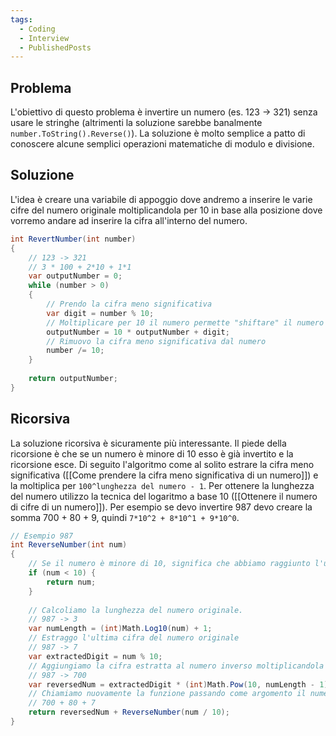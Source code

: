 ```yaml
---
tags:
  - Coding
  - Interview
  - PublishedPosts
---
```



## Problema

L'obiettivo di questo problema è invertire un numero (es. 123 -> 321) senza usare le stringhe (altrimenti la soluzione sarebbe banalmente `number.ToString().Reverse()`).
La soluzione è molto semplice a patto di conoscere alcune semplici operazioni matematiche di modulo e divisione.

## Soluzione

L'idea è creare una variabile di appoggio dove andremo a inserire le varie cifre del numero originale moltiplicandola per 10 in base alla posizione dove vorremo andare ad inserire la cifra all'interno del numero.
```csharp
int RevertNumber(int number)  
{  
    // 123 -> 321  
    // 3 * 100 + 2*10 + 1*1
    var outputNumber = 0;  
    while (number > 0)  
    {  
        // Prendo la cifra meno significativa  
        var digit = number % 10;  
        // Moltiplicare per 10 il numero permette "shiftare" il numero verso sinistra in modo da accogliere il nuovo numero come cifra meno significativa  
        outputNumber = 10 * outputNumber + digit;  
        // Rimuovo la cifra meno significativa dal numero  
        number /= 10;  
    }  
  
    return outputNumber;  
}
```

## Ricorsiva

La soluzione ricorsiva è sicuramente più interessante.
Il piede della ricorsione è che se un numero è minore di 10 esso è già invertito e la ricorsione esce.
Di seguito l'algoritmo come al solito estrare la cifra meno significativa ([[Come prendere la cifra meno significativa di un numero]]) e la moltiplica per `100^lunghezza del numero - 1`.
Per ottenere la lunghezza del numero utilizzo la tecnica del logaritmo a base 10 ([[Ottenere il numero di cifre di un numero]]).
Per esempio se devo invertire 987 devo creare la somma 700 + 80 + 9, quindi `7*10^2 + 8*10^1 + 9*10^0`.

```csharp
// Esempio 987  
int ReverseNumber(int num)  
{  
    // Se il numero è minore di 10, significa che abbiamo raggiunto l'ultima cifra  
    if (num < 10) {  
        return num;  
    }  
  
    // Calcoliamo la lunghezza del numero originale.  
    // 987 -> 3
    var numLength = (int)Math.Log10(num) + 1;  
    // Estraggo l'ultima cifra del numero originale  
    // 987 -> 7
    var extractedDigit = num % 10;  
    // Aggiungiamo la cifra estratta al numero inverso moltiplicandola per la potenza corretta  
    // 987 -> 700
    var reversedNum = extractedDigit * (int)Math.Pow(10, numLength - 1);  
    // Chiamiamo nuovamente la funzione passando come argomento il numero originale diviso per 10  
    // 700 + 80 + 7
    return reversedNum + ReverseNumber(num / 10);  
}
```